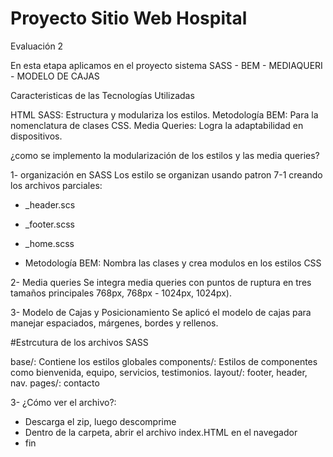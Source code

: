 # Proyecto Sitio Web Hospital


Evaluación 2

En esta etapa aplicamos en el proyecto sistema SASS - BEM - MEDIAQUERI - MODELO DE CAJAS



Caracteristicas de las Tecnologías Utilizadas

HTML
SASS: Estructura y modulariza los estilos.
Metodología BEM: Para la nomenclatura de clases CSS.
Media Queries: Logra la adaptabilidad en dispositivos.

¿como se implemento la modularización de los estilos y las
media queries?

1- organización en SASS
Los estilo se organizan usando patron 7-1 creando los archivos parciales:
- _header.scs
- _footer.scss
- _home.scss

- Metodología BEM: Nombra las clases y crea modulos en los estilos CSS

2- Media queries
Se integra media queries con puntos de ruptura en tres tamaños principales
768px, 768px - 1024px, 1024px).

3- Modelo de Cajas y Posicionamiento
Se aplicó el modelo de cajas para manejar espaciados, márgenes, bordes y rellenos.


#Estrcutura de los archivos SASS

base/: Contiene los estilos globales
components/: Estilos de componentes como bienvenida, equipo, servicios, testimonios.
layout/: footer, header, nav.
pages/: contacto

3- ¿Cómo ver el archivo?:

- Descarga el zip, luego descomprime
- Dentro de la carpeta, abrir el archivo index.HTML en el navegador
- fin




